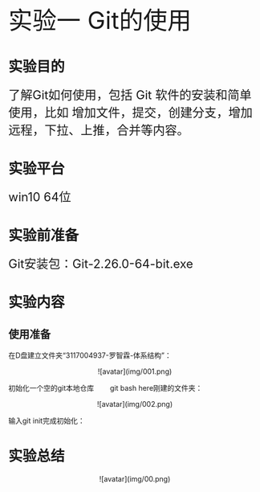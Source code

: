 <font size="8">实验一 Git的使用</font><br/>

# 实验目的

<font size="5">了解Git如何使用，包括 Git 软件的安装和简单使用，比如 增加文件，提交，创建分支，增加远程，下拉、上推，合并等内容。</font><br/>

# 实验平台

<font size="5">win10 64位</font><br/>

# 实验前准备

<font size="5">Git安装包：Git-2.26.0-64-bit.exe</font><br/>

# 实验内容

## 使用准备

在D盘建立文件夹“3117004937-罗智霖-体系结构”：
<div align=center>![avatar](img/001.png)
   <div align=left>

初始化一个空的git本地仓库
&ensp;&ensp;&ensp;&ensp;git bash here刚建的文件夹：
<div align=center>![avatar](img/002.png)
 <div align=left>

输入git init完成初始化：

# 实验总结




<div align=center>![avatar](img/00.png)
 <div align=left>